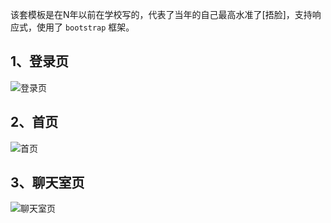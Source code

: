 
该套模板是在N年以前在学校写的，代表了当年的自己最高水准了[捂脸]，支持响应式，使用了 `bootstrap` 框架。

## 1、登录页

![登录页](https://github.com/zfowed/myapp/raw/master/screenshots/login.jpg)

## 2、首页

![首页](https://github.com/zfowed/myapp/raw/master/screenshots/index.jpg)

## 3、聊天室页

![聊天室页](https://github.com/zfowed/myapp/raw/master/screenshots/room.jpg)